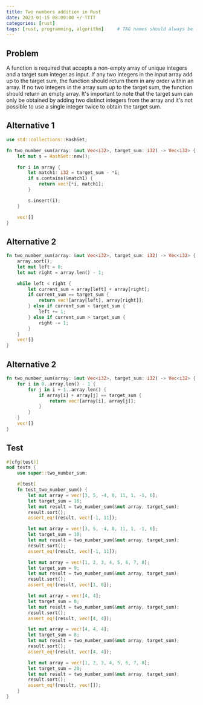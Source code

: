 ```yaml
---
title: Two numbers addition in Rust
date: 2023-01-15 08:00:00 +/-TTTT
categories: [rust]
tags: [rust, programming, algorithm]     # TAG names should always be lowercase
---
```


## Problem
A function is required that accepts a non-empty array of unique integers and a target sum integer as input. If any two integers in the input array add up to the target sum, the function should return them in any order within an array. If no two integers in the array sum up to the target sum, the function should return an empty array. It's important to note that the target sum can only be obtained by adding two distinct integers from the array and it's not possible to use a single integer twice to obtain the target sum.

## Alternative 1
```rust
use std::collections::HashSet;

fn two_number_sum(array: &mut Vec<i32>, target_sum: i32) -> Vec<i32> {
    let mut s = HashSet::new();

    for i in array {
        let match1: i32 = target_sum - *i;
        if s.contains(&match1) {
            return vec![*i, match1];
        }

        s.insert(i);
    }

    vec![]
}
```

## Alternative 2
```rust
fn two_number_sum(array: &mut Vec<i32>, target_sum: i32) -> Vec<i32> {
    array.sort();
    let mut left = 0;
    let mut right = array.len() - 1;

    while left < right {
        let current_sum = array[left] + array[right];
        if current_sum == target_sum {
            return vec![array[left], array[right]];
        } else if current_sum < target_sum {
            left += 1;
        } else if current_sum > target_sum {
            right -= 1;
        }
    }
    vec![]
}
```

## Alternative 2
```rust
fn two_number_sum(array: &mut Vec<i32>, target_sum: i32) -> Vec<i32> {
    for i in 0..array.len() - 1 {
        for j in i + 1..array.len() {
            if array[i] + array[j] == target_sum {
                return vec![array[i], array[j]];
            }
        }
    }
    vec![]
}
```

## Test
```rust
#[cfg(test)]
mod tests {
    use super::two_number_sum;

    #[test]
    fn test_two_number_sum() {
        let mut array = vec![3, 5, -4, 8, 11, 1, -1, 6];
        let target_sum = 10;
        let mut result = two_number_sum(&mut array, target_sum);
        result.sort();
        assert_eq!(result, vec![-1, 11]);

        let mut array = vec![3, 5, -4, 8, 11, 1, -1, 6];
        let target_sum = 10;
        let mut result = two_number_sum(&mut array, target_sum);
        result.sort();
        assert_eq!(result, vec![-1, 11]);

        let mut array = vec![1, 2, 3, 4, 5, 6, 7, 8];
        let target_sum = 9;
        let mut result = two_number_sum(&mut array, target_sum);
        result.sort();
        assert_eq!(result, vec![1, 8]);

        let mut array = vec![4, 4];
        let target_sum = 8;
        let mut result = two_number_sum(&mut array, target_sum);
        result.sort();
        assert_eq!(result, vec![4, 4]);

        let mut array = vec![4, 4, 4];
        let target_sum = 8;
        let mut result = two_number_sum(&mut array, target_sum);
        result.sort();
        assert_eq!(result, vec![4, 4]);

        let mut array = vec![1, 2, 3, 4, 5, 6, 7, 8];
        let target_sum = 20;
        let mut result = two_number_sum(&mut array, target_sum);
        result.sort();
        assert_eq!(result, vec![]);
    }
}
```


